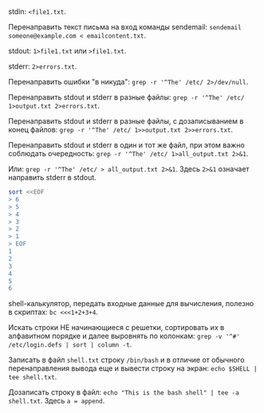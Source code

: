 stdin: `<file1.txt`.

Перенаправить текст письма на вход команды sendemail: `sendemail someone@example.com < emailcontent.txt`.

stdout: `1>file1.txt` или `>file1.txt`.

stderr: `2>errors.txt`.

Перенаправить ошибки "в никуда": `grep -r '^The' /etc/ 2>/dev/null`.

Перенаправить stdout и stderr в разные файлы: `grep -r '^The' /etc/ 1>output.txt 2>errors.txt`.

Перенаправить stdout и stderr в разные файлы, с дозаписыванием в конец файлов: `grep -r '^The' /etc/ 1>>output.txt 2>>errors.txt`.

Перенаправить stdout и stderr в один и тот же файл, при этом важно соблюдать очередность: `grep -r '^The' /etc/ 1>all_output.txt 2>&1`.

Или: `grep -r '^The' /etc/ > all_output.txt 2>&1`. Здесь `2>&1` означает направить stderr в stdout.

```bash
sort <<EOF
> 6
> 5
> 4
> 3
> 2
> 1
> EOF
1
2
3
4
5
6
```

shell-калькулятор, передать входные данные для вычисления, полезно в скриптах: `bc <<<1+2+3+4`.

Искать строки НЕ начинающиеся с решетки, сортировать их в алфавитном порядке и далее выровнять по колонкам: `grep -v '^#' /etc/login.defs | sort | column -t`.

Записать в файл `shell.txt` строку `/bin/bash` и в отличие от обычного перенаправления вывода еще и вывести строку на экран: `echo $SHELL | tee shell.txt`.

Дозаписать строку в файл: `echo "This is the bash shell" | tee -a shell.txt`. Здесь `a = append`.